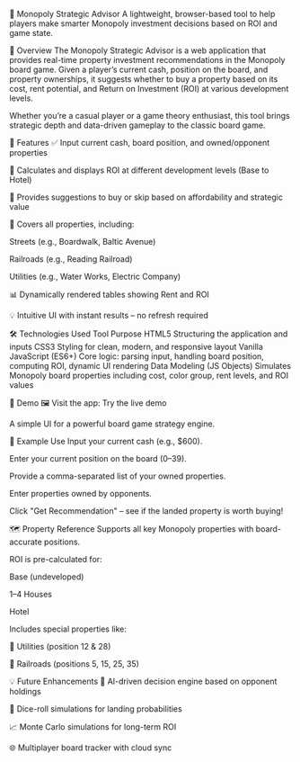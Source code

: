 🧠 Monopoly Strategic Advisor
A lightweight, browser-based tool to help players make smarter Monopoly investment decisions based on ROI and game state.

🎯 Overview
The Monopoly Strategic Advisor is a web application that provides real-time property investment recommendations in the Monopoly board game. Given a player’s current cash, position on the board, and property ownerships, it suggests whether to buy a property based on its cost, rent potential, and Return on Investment (ROI) at various development levels.

Whether you’re a casual player or a game theory enthusiast, this tool brings strategic depth and data-driven gameplay to the classic board game.

🚀 Features
✅ Input current cash, board position, and owned/opponent properties

🔢 Calculates and displays ROI at different development levels (Base to Hotel)

🧠 Provides suggestions to buy or skip based on affordability and strategic value

🎨 Covers all properties, including:

Streets (e.g., Boardwalk, Baltic Avenue)

Railroads (e.g., Reading Railroad)

Utilities (e.g., Water Works, Electric Company)

📊 Dynamically rendered tables showing Rent and ROI

💡 Intuitive UI with instant results – no refresh required

🛠️ Technologies Used
Tool	Purpose
HTML5	Structuring the application and inputs
CSS3	Styling for clean, modern, and responsive layout
Vanilla JavaScript (ES6+)	Core logic: parsing input, handling board position, computing ROI, dynamic UI rendering
Data Modeling (JS Objects)	Simulates Monopoly board properties including cost, color group, rent levels, and ROI values

📸 Demo
🖼️ Visit the app: Try the live demo


A simple UI for a powerful board game strategy engine.

🧮 Example Use
Input your current cash (e.g., $600).

Enter your current position on the board (0–39).

Provide a comma-separated list of your owned properties.

Enter properties owned by opponents.

Click "Get Recommendation" – see if the landed property is worth buying!

🗺️ Property Reference
Supports all key Monopoly properties with board-accurate positions.

ROI is pre-calculated for:

Base (undeveloped)

1–4 Houses

Hotel

Includes special properties like:

🔌 Utilities (position 12 & 28)

🚂 Railroads (positions 5, 15, 25, 35)

💡 Future Enhancements
🧠 AI-driven decision engine based on opponent holdings

🎲 Dice-roll simulations for landing probabilities

📈 Monte Carlo simulations for long-term ROI

🌐 Multiplayer board tracker with cloud sync
